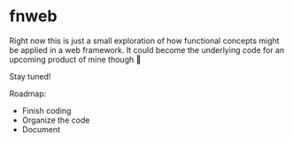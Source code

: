 # fnweb

Right now this is just a small exploration of how functional concepts might be applied in a web framework. It could become the underlying code for an upcoming product of mine though 🤔

Stay tuned!

Roadmap:
* Finish coding
* Organize the code
* Document